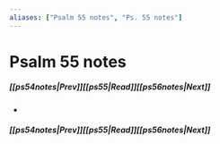 ```yaml
---
aliases: ["Psalm 55 notes", "Ps. 55 notes"]
---
```

# Psalm 55 notes
##### <span class=arrow-left></span>[[ps54notes|Prev]]<span class=navigation-separator></span>[[ps55|Read]]<span class=navigation-separator></span>[[ps56notes|Next]]<span class=arrow-right></span>
- 
##### <span class=arrow-left></span>[[ps54notes|Prev]]<span class=navigation-separator></span>[[ps55|Read]]<span class=navigation-separator></span>[[ps56notes|Next]]<span class=arrow-right></span>
